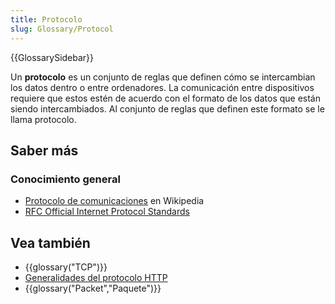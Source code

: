 ```yaml
---
title: Protocolo
slug: Glossary/Protocol
---
```


{{GlossarySidebar}}

Un **protocolo** es un conjunto de reglas que definen cómo se intercambian los datos dentro o entre ordenadores. La comunicación entre dispositivos requiere que estos estén de acuerdo con el formato de los datos que están siendo intercambiados. Al conjunto de reglas que definen este formato se le llama protocolo.

## Saber más

### Conocimiento general

- [Protocolo de comunicaciones](https://es.wikipedia.org/wiki/Protocolo_de_comunicaciones) en Wikipedia
- [RFC Official Internet Protocol Standards](https://www.rfc-editor.org/search/standards.php)

## Vea también

- {{glossary("TCP")}}
- [Generalidades del protocolo HTTP](/es/docs/Web/HTTP/Overview)
- {{glossary("Packet","Paquete")}}
